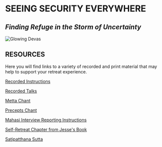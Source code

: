# SEEING SECURITY EVERYWHERE
## *Finding Refuge in the Storm of Uncertainty*

![Glowing Devas](https://storage.googleapis.com/vipassanahawaii-courses/buddha11.jpg)

## RESOURCES
Here you will find links to a variety of recorded and print material that may help to support your retreat experience.

[Recorded Instructions](https://vipassanahawaii.org/resources/instructions/)

[Recorded Talks](https://vipassanahawaii.org/resources/talks/)

[Metta Chant](https://storage.cloud.google.com/vipassanahawaii-courses/TradishMettaPLUS.pdf)

[Precepts Chant](
https://storage.cloud.google.com/vipassanahawaii-courses/6Precepts%20ChantSR.pdf)

[Mahasi Interview Reporting Instructions](
https://storage.cloud.google.com/vipassanahawaii-courses/ReportingInstructions.pdf
)

[Self-Retreat Chapter from Jesse's Book](https://medium.com/@dolessforpeace/insurgent-heart-a-vipassana-manual-for-the-guerrilla-yogi-11-863b429e9269)

[Satipatthana Sutta](
https://storage.cloud.google.com/vipassanahawaii-courses/direct-path.pdf
)

